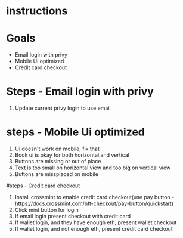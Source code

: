# instructions
# Goals
- Email login with privy
- Mobile Ui optimized
- Credit card checkout

# Steps - Email login with privy

1. Update current privy login to use email

# steps - Mobile Ui optimized

1. Ui doesn't work on mobile, fix that
2. Book ui is okay for both horizontal and vertical
3. Buttons are missing or out of place 
4. Text is too small on horizontal view and too big on vertical view
5. Buttons are missplaced on mobile

#steps - Credit card checkout

1. Install crossmint to enable credit card checkout(use pay button - https://docs.crossmint.com/nft-checkout/pay-button/quickstart)
2. Click mint button for login
3. If email login present checkout with credit card
4. If wallet login, and they have enough eth, present wallet checkout
5. If wallet login, and not enough eth, present credit card checkout